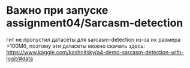 # Важно при запуске assignment04/Sarcasm-detection
гит не пропустил датасеты для sarcasm-detection из-за их размера >100Мб, поэтому эти датасеты можно скачать здесь: https://www.kaggle.com/kashnitsky/a4-demo-sarcasm-detection-with-logit/#data
